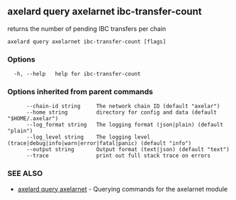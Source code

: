 ## axelard query axelarnet ibc-transfer-count

returns the number of pending IBC transfers per chain

```
axelard query axelarnet ibc-transfer-count [flags]
```

### Options

```
  -h, --help   help for ibc-transfer-count
```

### Options inherited from parent commands

```
      --chain-id string     The network chain ID (default "axelar")
      --home string         directory for config and data (default "$HOME/.axelar")
      --log_format string   The logging format (json|plain) (default "plain")
      --log_level string    The logging level (trace|debug|info|warn|error|fatal|panic) (default "info")
      --output string       Output format (text|json) (default "text")
      --trace               print out full stack trace on errors
```

### SEE ALSO

- [axelard query axelarnet](axelard_query_axelarnet.md)	 - Querying commands for the axelarnet module
